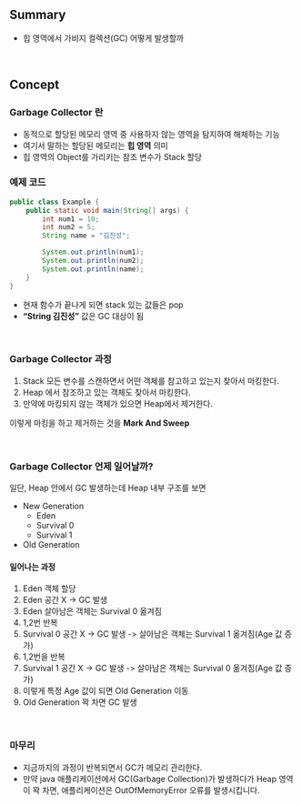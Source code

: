## Summary
- 힙 영역에서 가비지 컬렉션(GC) 어떻게 발생할까

<br>

## Concept

### Garbage Collector 란
- 동적으로 할당된 메모리 영역 중 사용하지 않는 영역을 탐지하여 해체하는 기능
- 여기서 말하는 할당된 메모리는 **힙 영역** 의미
- 힙 영역의 Object를 가리키는 참조 변수가 Stack 할당

### 예제 코드

```java
public class Example {
    public static void main(String[] args) {
        int num1 = 10;
        int num2 = 5;
        String name = "김진성";

        System.out.println(num1);
        System.out.println(num2);
        System.out.println(name);
    }
}
```
- 현재 함수가 끝나게 되면 stack 있는 값들은 pop
- **“String 김진성”** 값은 GC 대상이 됨

<br>

### Garbage Collector 과정
1. Stack 모든 변수를 스캔하면서 어떤 객체를 참고하고 있는지 찾아서 마킹한다.
2. Heap 에서 참조하고 있는 객체도 찾아서 마킹한다.
3. 만약에 마킹되지 않는 객체가 있으면 Heap에서 제거한다.


이렇게 마킹을 하고 제거하는 것을 **Mark And Sweep**

<br>

### Garbage Collector 언제 일어날까?
일단, Heap 안에서 GC 발생하는데 Heap 내부 구조를 보면
- New Generation
    - Eden
    - Survival 0
    - Survival 1
- Old Generation

#### 일어나는 과정
1. Eden 객체 할당
2. Eden 공간 X -> GC 발생
3. Eden 살아남은 객체는 Survival 0 옮겨짐
4. 1,2번 반복
5. Survival 0 공간 X -> GC 발생 -> 살아남은 객체는 Survival 1 옮겨짐(Age 값 증가)
6. 1,2번을 반복
7. Survival 1 공간 X -> GC 발생 -> 살아남은 객체는 Survival 0 옮겨짐(Age 값 증가)
8. 이렇게 특정 Age 값이 되면 Old Generation 이동
9. Old Generation 꽉 차면 GC 발생

<br>

### 마무리
- 지금까지의 과정이 반복되면서 GC가 메모리 관리한다.
- 만약 java 애플리케이션에서 GC(Garbage Collection)가 발생하다가 Heap 영역이 꽉 차면, 애플리케이션은 OutOfMemoryError 오류를 발생시킵니다. 





